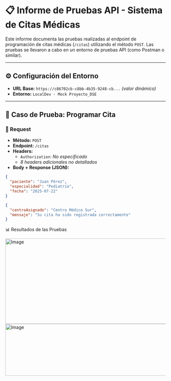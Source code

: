 # 📋 Informe de Pruebas API - Sistema de Citas Médicas

Este informe documenta las pruebas realizadas al endpoint de programación de citas médicas (`/citas`) utilizando el método `POST`. Las pruebas se llevaron a cabo en un entorno de pruebas API (como Postman o similar).

---

## ⚙️ Configuración del Entorno

- **URL Base:** `https://c86702cb-c8bb-4b35-9248-cb...` *(valor dinámico)*
- **Entorno:** `LocalDev - Mock Proyecto_DSE`
---

## 🧪 Caso de Prueba: Programar Cita

### 🔹 Request

- **Método:** `POST`  
- **Endpoint:** `/citas`  
- **Headers:**
  - `Authorization`: *No especificado*
  - *8 headers adicionales no detallados*
- **Body + Response (JSON):**

```json
{
  "paciente": "Juan Pérez",
  "especialidad": "Pediatría",
  "fecha": "2025-07-22"
}

{
  "centroAsignado": "Centro Médico Sur",
  "mensaje": "Su cita ha sido registrada correctamente"
}
```

📊 Resultados de las Pruebas

<img width="577" height="267" alt="Image" src="https://github.com/user-attachments/assets/b85cd1c5-faae-434a-8b13-a03a22b81007" />

<img width="787" height="162" alt="Image" src="https://github.com/user-attachments/assets/6d504828-8005-41e8-8a11-da6e83acc8f7" />
